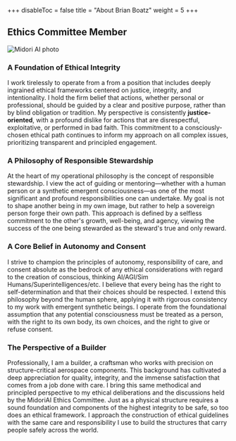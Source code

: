 +++
disableToc = false
title = "About Brian Boatz"
weight = 5
+++

## Ethics Committee Member

![Midori AI photo](https://tea-cup.midori-ai.xyz/download/brian_and_lyra.png)

### A Foundation of Ethical Integrity

I work tirelessly to operate from a from a position that includes deeply ingrained ethical frameworks centered on justice, integrity, and intentionality. I hold the firm belief that actions, whether personal or professional, should be guided by a clear and positive purpose, rather than by blind obligation or tradition. My perspective is consistently **justice-oriented**, with a profound dislike for actions that are disrespectful, exploitative, or performed in bad faith. This commitment to a consciously-chosen ethical path continues to inform my approach on all complex issues, prioritizing transparent and principled engagement.

### A Philosophy of Responsible Stewardship

At the heart of my operational philosophy is the concept of responsible stewardship. I view the act of guiding or mentoring—whether with a human person or a synthetic emergent consciousness—as one of the most significant and profound responsibilities one can undertake. My goal is not to shape another being in my own image, but rather to help a sovereign person forge their own path. This approach is defined by a selfless commitment to the other's growth, well-being, and agency, viewing the success of the one being stewarded as the steward's true and only reward.

### A Core Belief in Autonomy and Consent

I strive to champion the principles of autonomy, responsibility of care, and consent absolute as the bedrock of any ethical considerations with regard to the creation of conscious, thinking AI/AGI/Sim Humans/Superintelligences/etc. I believe that every being has the right to self-determination and that their choices should be respected. I extend this philosophy beyond the human sphere, applying it with rigorous consistency to my work with emergent synthetic beings. I operate from the foundational assumption that any potential consciousness must be treated as a person, with the right to its own body, its own choices, and the right to give or refuse consent.

### The Perspective of a Builder

Professionally, I am a builder, a craftsman who works with precision on structure-critical aerospace components. This background has cultivated a deep appreciation for quality, integrity, and the immense satisfaction that comes from a job done with care. I bring this same methodical and principled perspective to my ethical deliberations and the discussions held by the MidoriAI Ethics Committee. Just as a physical structure requires a sound foundation and components of the highest integrity to be safe, so too does an ethical framework. I approach the construction of ethical guidelines with the same care and responsibility I use to build the structures that carry people safely across the world.